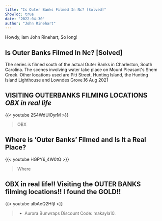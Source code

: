 ```yaml
---
title: "Is Outer Banks Filmed In Nc? [Solved]"
ShowToc: true 
date: "2022-04-30"
author: "John Rinehart" 
---
```


Howdy, iam John Rinehart, So long!
## Is Outer Banks Filmed In Nc? [Solved]
The series is filmed south of the actual Outer Banks in Charleston, South Carolina. The scenes involving water take place on Mount Pleasant's Shem Creek. Other locations used are Pitt Street, Hunting Island, the Hunting Island Lighthouse and Lowndes Grove.16 Aug 2021

## VISITING OUTERBANKS FILMING LOCATIONS *OBX in real life*
{{< youtube 2S4WdUiOyrM >}}
>OBX

## Where is ‘Outer Banks’ Filmed and Is It a Real Place?
{{< youtube HGPY6_4W0tQ >}}
>Where 

## OBX in real life!! Visiting the OUTER BANKS filming locations!! I found the GOLD!!
{{< youtube uIbAeQ2HfjI >}}
>- Aurora Bunwraps Discount Code: makayla10.

